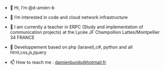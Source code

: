 - 👋 Hi, I’m @d-amien-b
- 👀 I’m interested in code and cloud network infrastructure
- 🌱 I am currently a teacher in ERPC (Study and implementation of communication projects) at the Lycée JF Champollion Lattes/Montpellier 34 FRANCE
- 💞️ Developpement based on php (laravel),c#, python and all html,css,js,jquery

- 📫 How to reach me : damienburdo@hotmail.fr
